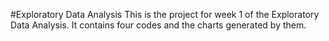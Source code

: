 #Exploratory Data Analysis
This is the project for week 1 of the Exploratory Data Analysis. It contains four codes and the charts generated by them.
